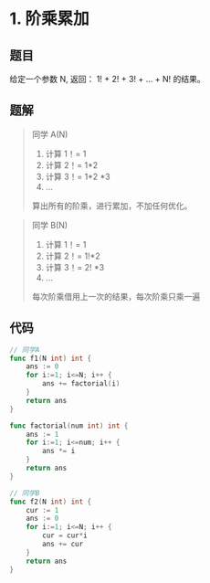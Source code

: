 # 1. 阶乘累加

## 题目

给定一个参数 N, 返回： 1! + 2! + 3! + ... + N! 的结果。

## 题解

> 同学 A(N)
>
> 1. 计算 1！= 1
> 2. 计算 2！= 1*2
> 3. 计算 3！= 1*2 *3
> 4. ...
>
> 算出所有的阶乘，进行累加，不加任何优化。

> 同学 B(N)
>
> 1. 计算 1！= 1
> 2. 计算 2！= 1!*2
> 3. 计算 3！= 2! *3
> 4. ...
>
> 每次阶乘借用上一次的结果，每次阶乘只乘一遍

## 代码

```go
// 同学A
func f1(N int) int {
	ans := 0
	for i:=1; i<=N; i++ {
		ans += factorial(i)
	}
	return ans
}

func factorial(num int) int {
	ans := 1
	for i:=1; i<=num; i++ {
		ans *= i
	}
	return ans
}

// 同学B
func f2(N int) int {
	cur := 1
	ans := 0
	for i:=1; i<=N; i++ {
		cur = cur*i
		ans += cur
	}
	return ans
}
```

